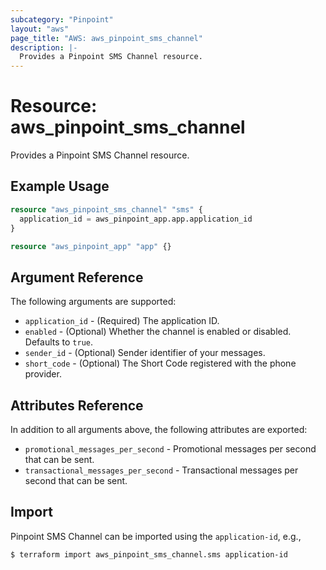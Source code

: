 ```yaml
---
subcategory: "Pinpoint"
layout: "aws"
page_title: "AWS: aws_pinpoint_sms_channel"
description: |-
  Provides a Pinpoint SMS Channel resource.
---
```


# Resource: aws_pinpoint_sms_channel

Provides a Pinpoint SMS Channel resource.

## Example Usage

```terraform
resource "aws_pinpoint_sms_channel" "sms" {
  application_id = aws_pinpoint_app.app.application_id
}

resource "aws_pinpoint_app" "app" {}
```

## Argument Reference

The following arguments are supported:

* `application_id` - (Required) The application ID.
* `enabled` - (Optional) Whether the channel is enabled or disabled. Defaults to `true`.
* `sender_id` - (Optional) Sender identifier of your messages.
* `short_code` - (Optional) The Short Code registered with the phone provider.

## Attributes Reference

In addition to all arguments above, the following attributes are exported:

* `promotional_messages_per_second` - Promotional messages per second that can be sent.
* `transactional_messages_per_second` - Transactional messages per second that can be sent.

## Import

Pinpoint SMS Channel can be imported using the `application-id`, e.g.,

```
$ terraform import aws_pinpoint_sms_channel.sms application-id
```
